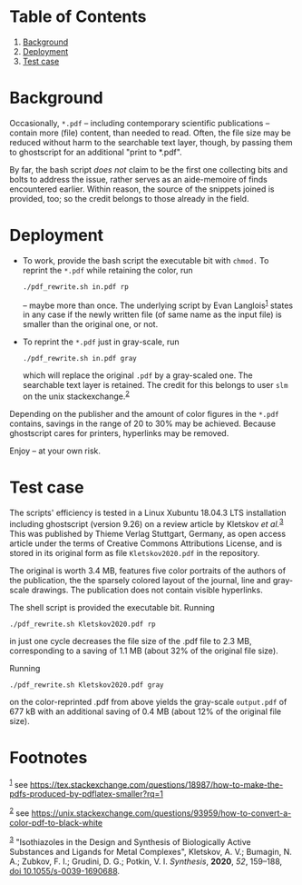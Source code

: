 
# Table of Contents

1.  [Background](#orgb38c9fd)
2.  [Deployment](#orgd6e0c72)
3.  [Test case](#org36b8059)


<a id="orgb38c9fd"></a>

# Background

Occasionally, `*.pdf` &#x2013; including contemporary scientific
publications &#x2013; contain more (file) content, than needed to read.
Often, the file size may be reduced without harm to the searchable
text layer, though, by passing them to ghostscript for an additional
"print to \*.pdf".

By far, the bash script *does not* claim to be the first one
collecting bits and bolts to address the issue, rather serves as an
aide-memoire of finds encountered earlier.  Within reason, the
source of the snippets joined is provided, too; so the credit
belongs to those already in the field.


<a id="orgd6e0c72"></a>

# Deployment

-   To work, provide the bash script the executable bit with `chmod.`
    To reprint the `*.pdf` while retaining the color, run
    
        ./pdf_rewrite.sh in.pdf rp
    
    &#x2013; maybe more than once.  The underlying script by Evan Langlois<sup><a id="fnr.1" class="footref" href="#fn.1">1</a></sup>
    states in any case if the newly written file (of same name as the
    input file) is smaller than the original one, or not.

-   To reprint the `*.pdf` just in gray-scale, run
    
        ./pdf_rewrite.sh in.pdf gray
    
    which will replace the original `.pdf` by a gray-scaled one.  The
    searchable text layer is retained.  The credit for this belongs to
    user `slm` on the unix stackexchange.<sup><a id="fnr.2" class="footref" href="#fn.2">2</a></sup>

Depending on the publisher and the amount of color figures in the
`*.pdf` contains, savings in the range of 20 to 30% may be achieved.
Because ghostscript cares for printers, hyperlinks may be removed.

Enjoy &#x2013; at your own risk.


<a id="org36b8059"></a>

# Test case

The scripts' efficiency is tested in a Linux Xubuntu 18.04.3 LTS
installation including ghostscript (version 9.26) on a review
article by Kletskov *et al.*<sup><a id="fnr.3" class="footref" href="#fn.3">3</a></sup>  This was published by Thieme
Verlag Stuttgart, Germany, as open access article under the terms of
Creative Commons Attributions License, and is stored in its original
form as file `Kletskov2020.pdf` in the repository.

The original is worth 3.4 MB, features five color portraits of the
authors of the publication, the the sparsely colored layout of the
journal, line and gray-scale drawings.  The publication does not
contain visible hyperlinks.

The shell script is provided the executable bit.  Running

    ./pdf_rewrite.sh Kletskov2020.pdf rp

in just one cycle decreases the file size of the .pdf file to
2.3 MB, corresponding to a saving of 1.1 MB (about 32% of the
original file size).

Running

    ./pdf_rewrite.sh Kletskov2020.pdf gray

on the color-reprinted .pdf from above yields the gray-scale
`output.pdf` of 677 kB with an additional saving of 0.4 MB (about
12% of the original file size).


# Footnotes

<sup><a id="fn.1" href="#fnr.1">1</a></sup> see <https://tex.stackexchange.com/questions/18987/how-to-make-the-pdfs-produced-by-pdflatex-smaller?rq=1>

<sup><a id="fn.2" href="#fnr.2">2</a></sup> see <https://unix.stackexchange.com/questions/93959/how-to-convert-a-color-pdf-to-black-white>

<sup><a id="fn.3" href="#fnr.3">3</a></sup> "Isothiazoles in the Design and Synthesis of Biologically
Active Substances and Ligands for Metal Complexes", Kletskov, A. V.;
Bumagin, N. A.; Zubkov, F. I.; Grudini, D. G.; Potkin,
V. I. *Synthesis*, **2020**, *52*, 159&#x2013;188, [doi 10.1055/s-0039-1690688](https://www.thieme-connect.de/products/ejournals/abstract/10.1055/s-0039-1690688).
